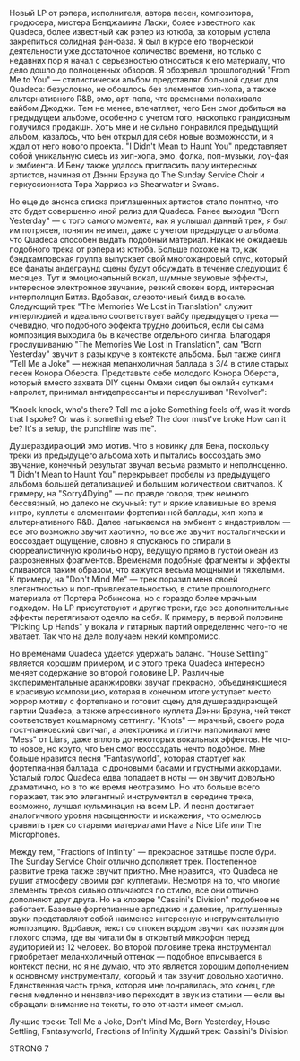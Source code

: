 Новый LP от рэпера, исполнителя, автора песен, композитора, продюсера, мистера Бенджамина Ласки, более известного как Quadeca, более известный как рэпер из ютюба, за которым успела закрепиться солидная фан-база. Я был в курсе его творческой деятельности уже достаточное количество времени, но только с недавних пор я начал с серьезностью относиться к его материалу, что дело дошло до полноценных обзоров. Я обозревал прошлогодний "From Me to You" — стилистически альбом представлял большой сдвиг для Quadeca: безусловно, не обошлось без элементов хип-хопа, а также альтернативного R&B, эмо, арт-попа, что временами попахивало вайбом Джоджи. Тем не менее, впечатляет, чего Бен смог добиться на предыдущем альбоме, особенно с учетом того, насколько грандиозным получился продакшн. Хоть мне и не сильно понравился предыдущий альбом, казалось, что Бен открыл для себя новые возможности, и я ждал от него нового проекта. "I Didn't Mean to Haunt You" представляет собой уникальную смесь из хип-хопа, эмо, фолка, поп-музыки, лоу-фая и эмбиента. И Бену также удалось пригласить пару интересных артистов, начиная от Дэнни Брауна до The Sunday Service Choir и перкуссиониста Тора Харриса из Shearwater и Swans.

Но еще до анонса списка приглашенных артистов стало понятно, что это будет совершенно иной релиз для Quadeca. Ранее выходил "Born Yesterday" — с того самого момента, как я услышал данный трек, я был им потрясен, понятия не имел, даже с учетом предыдущего альбома, что Quadeca способен выдать подобный материал. Никак не ожидаешь подобного трека от рэпера из ютюба. Больше похоже на то, как бэндкамповская группа выпускает свой многожанровый опус, который все фанаты андеграунд сцены будут обсуждать в течение следующих 6 месяцев. Тут и эмоциональный вокал, шумные звуковые эффекты, интересное электронное звучание, резкий спокен ворд, интересная интерполяция Битлз. Вдобавок, слезоточивый билд в вокале. Следующий трек "The Memories We Lost in Translation" служит интерлюдией и идеально соответствует вайбу предыдущего трека — очевидно, что подобного эффекта трудно добиться, если бы сама композиция выходила бы в качестве отдельного сингла. Благодаря прослушиванию "The Memories We Lost in Translation", сам "Born Yesterday" звучит в разы круче в контексте альбома. Был также сингл "Tell Me a Joke" — нежная меланхоличная баллада в 3/4 в стиле старых песен Конора Оберста. Представьте себе молодого Конора Оберста, который вместо захвата DIY сцены Омахи сидел бы онлайн сутками напролет, принимал антидепрессанты и переслушивал "Revolver":

"Knock knock, who's there? Tell me a joke
Something feels off, was it words that I spoke?
Or was it something else? The door must've broke
How can it be? It's a setup, the punchline was me".

Душераздирающий эмо мотив. Что в новинку для Бена, поскольку треки из предыдущего альбома хоть и пытались воссоздать эмо звучание, конечный результат звучал весьма размыто и неполноценно. "I Didn't Mean to Haunt You" перекрывает пробелы из предыдущего альбома большей детализацией и большим количеством свитчапов. К примеру, на "Sorry4Dying" — по правде говоря, трек немного бессвязный, но далеко не скучный: тут и яркие клавишные во время интро, куплеты с элементами фортепианной баллады, хип-хопа и альтернативного R&B. Далее натыкаемся на эмбиент с индастриалом — все это возможно звучит хаотично, но все же звучит ностальгически и воссоздает ощущение, словно я спускаюсь по спирали в сюрреалистичную кроличью нору, ведущую прямо в густой океан из разрозненных фрагментов. Временами подобные фрагменты и эффекты сливаются таким образом, что кажутся весьма мощными и тяжелыми. К примеру, на "Don't Mind Me" — трек поразил меня своей элегантностью и поп-привлекательностью, в стиле прошлогоднего материала от Портера Робинсона, но с гораздо более мрачным подходом. На LP присутствуют и другие треки, где все дополнительные эффекты перетягивают одеяло на себя. К примеру, в первой половине "Picking Up Hands" у вокала и гитарных партий определенно чего-то не хватает. Так что на деле получаем некий компромисс.

Но временами Quadeca удается удержать баланс. "House Settling" является хорошим примером, и с этого трека Quadeca интересно меняет содержание во второй половине LP. Различные экспериментальные аранжировки звучат прекрасно, объединяющиеся в красивую композицию, которая в конечном итоге уступает место хоррор мотиву с фортепиано и готовит сцену для душераздирающей партии Quadeca, а также агрессивного куплета Дэнни Брауна, чей текст соответствует кошмарному сеттингу. "Knots" — мрачный, своего рода пост-панковский свитчап, а электроника и глитчи напоминают мне "Mess" от Liars, даже вплоть до некоторых вокальных эффектов. Не что-то новое, но круто, что Бен смог воссоздать нечто подобное. Мне больше нравится песня "Fantasyworld", которая стартует как фортепианная баллада, с дроновыми басами и грустными аккордами. Усталый голос Quadeca едва попадает в ноты — он звучит довольно драматично, но в то же время неотразимо. Но что больше всего поражает, так это элегантный инструментал в середине трека, возможно, лучшая кульминация на всем LP. И песня достигает аналогичного уровня насыщенности и искажения, что осмелюсь сравнить трек со старыми материалами Have a Nice Life или The Microphones.

Между тем, "Fractions of Infinity" — прекрасное затишье после бури. The Sunday Service Choir отлично дополняет трек. Постепенное развитие трека также звучит приятно. Мне нравится, что Quadeca не рушит атмосферу своими рэп куплетами. Несмотря на то, что многие элементы треков сильно отличаются по стилю, все они отлично дополняют друг друга. Но на клозере "Cassini's Division" подобное не работает. Базовые фортепианные арпеджио и далекие, приглушенные звуки представляют собой наименее интересную инструментальную композицию. Вдобавок, текст со спокен вордом звучит как поэзия для плохого слэма, где вы читали бы в открытый микрофон перед аудиторией из 12 человек. Во второй половине трека инструментал приобретает меланхоличный оттенок — подобное вписывается в контекст песни, но я не думаю, что это является хорошим дополнением к основному инструменталу, который и так звучит довольно хаотично. Единственная часть трека, которая мне понравилась, это конец, где песня медленно и ненавязчиво переходит в звук из статики — если вы обращали внимание на тексты, то это отчасти имеет смысл.

Лучшие треки: Tell Me a Joke, Don't Mind Me, Born Yesterday, House Settling, Fantasyworld, Fractions of Infinity
Худший трек: Cassini's Division

STRONG 7
